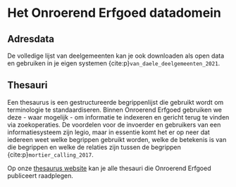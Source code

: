 # Het Onroerend Erfgoed datadomein

## Adresdata

De volledige lijst van deelgemeenten kan je ook downloaden als open data en gebruiken in je eigen systemen {cite:p}`van_daele_deelgemeenten_2021`.

## Thesauri

Een thesaurus is een gestructureerde begrippenlijst die gebruikt wordt om
terminologie te standaardiseren. Binnen Onroerend Erfgoed gebruiken we deze -
waar mogelijk - om informatie te indexeren en gericht terug te vinden via
zoekoperaties. De voordelen voor de invoerder en gebruikers van een
informatiesysteem zijn legio, maar in essentie komt het er op neer dat iedereen
weet welke begrippen gebruikt worden, welke de betekenis is van die begrippen
en welke de relaties zijn tussen de begrippen {cite:p}`mortier_calling_2017`.

Op onze [thesaurus website](https://thesaurus.onroerenderfgoed.be) kan je alle
thesauri die Onroerend Erfgoed publiceert raadplegen.


